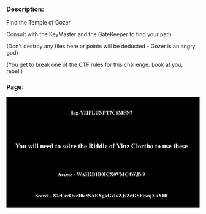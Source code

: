 ### Description:

Find the Temple of Gozer

Consult with the KeyMaster and the GateKeeper to find your path.

(Don't destroy any files here or points will be deducted - Gozer is an angry god)

(You get to break one of the CTF rules for this challenge. Look at you, rebel.)

### Page:

![Image](https://raw.githubusercontent.com/r4g1n-cajun/CTF-Writeups/master/NCSAM%20Hacktober%20CTF%202018/Binary%20Analysis/Files/keymasterpage.png?token=AlLywAJW-b6LrjmjSyAFEdd2Eqm9XyQBks5b2hg_wA%3D%3D)
